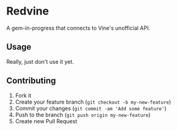 # Redvine

A gem-in-progress that connects to Vine's unofficial API.

## Usage

Really, just don't use it yet.

## Contributing

1. Fork it
2. Create your feature branch (`git checkout -b my-new-feature`)
3. Commit your changes (`git commit -am 'Add some feature'`)
4. Push to the branch (`git push origin my-new-feature`)
5. Create new Pull Request
